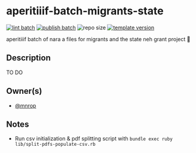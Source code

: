 # aperitiiif-batch-migrants-state
[![lint batch](https://github.com/nyu-dss/aperitiiif-batch-migrants-state/actions/workflows/lint-batch.yml/badge.svg)](https://github.com/nyu-dss/aperitiiif-batch-migrants-state/actions/workflows/lint-batch.yml) [![publish batch](https://github.com/nyu-dss/aperitiiif-batch-migrants-state/actions/workflows/publish-batch.yml/badge.svg)](https://github.com/nyu-dss/aperitiiif-batch-migrants-state/actions/workflows/publish-batch.yml) ![repo size](https://img.shields.io/github/repo-size/nyu-dss/aperitiiif-batch-migrants-state)
[![template version](https://img.shields.io/badge/template%20version-v0.1.0-9cf)](.template-version)

aperitiiif batch of nara a files for migrants and the state neh grant project 🥂

## Description

TO DO

## Owner(s)
- [@mnrop](https://github.com/mnyrop)

## Notes
- Run csv initialization & pdf splitting script with `bundle exec ruby lib/split-pdfs-populate-csv.rb`
